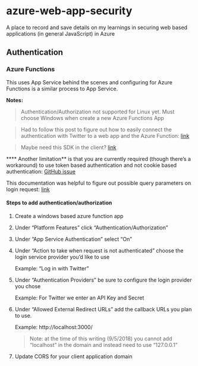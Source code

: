 # azure-web-app-security
A place to record and save details on my learnings in securing web based applications (in general JavaScript) in Azure

## Authentication

### Azure Functions
This uses App Service behind the scenes and configuring for Azure Functions is a similar process to App Service.

**Notes:**
> Authentication/Authorization not supported for Linux yet. Must choose Windows when create a new Azure Functions App

> Had to follow this post to figure out how to easily connect the authentication with Twitter to a web app and the Azure Function: [link](https://blogs.msdn.microsoft.com/stuartleeks/2018/02/19/azure-functions-and-app-service-authentication/)

> Maybe need this SDK in the client? [link](https://github.com/Azure/azure-mobile-apps-js-client)

**** Another limitation** is that you are currently required (though there’s a workaround) to use token based authentication and not cookie based authentication: [GitHub issue](https://github.com/Azure/azure-functions-host/issues/620)

This documentation was helpful to figure out possible query parameters on login request: [link](https://github.com/cgillum/easyauth/wiki/Login#server-directed-login)

#### Steps to add authentication/authorization
1. Create a windows based azure function app
2. Under “Platform Features” click “Authentication/Authorization”
3. Under “App Service Authentication” select “On” 
4. Under “Action to take when request is not authenticated” choose the login service provider you’d like to use
    
    Example: “Log in with Twitter”

5. Under “Authentication Providers” be sure to configure the login provider you chose
    
    Example: For Twitter we enter an API Key and Secret

6. Under “Allowed External Redirect URLs” add the callback URLs you plan to use.
    
    Example: http://localhost:3000/
    > Note: at the time of this writing (9/5/2018) you cannot add “localhost” in the domain and instead need to use “127.0.0.1”

7. Update CORS for your client application domain
